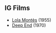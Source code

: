 ## IG Films

- [Lola Montès](https://www.imdb.com/title/tt0048308/?ref_=nv_sr_srsg_0) (1955)
- [Deep End](https://www.imdb.com/title/tt0066122/?ref_=nv_sr_srsg_2) (1970)
